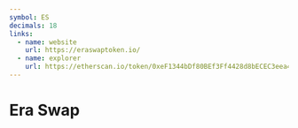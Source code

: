 ```yaml
---
symbol: ES
decimals: 18
links:
  - name: website
    url: https://eraswaptoken.io/
  - name: explorer
    url: https://etherscan.io/token/0xeF1344bDf80BEf3Ff4428d8bECEC3eea4A2cF574
---
```


# Era Swap
